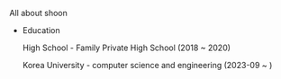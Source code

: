 All about shoon

* Education

  High School - Family Private High School (2018 ~ 2020)

  Korea University - computer science and engineering (2023-09 ~ )

